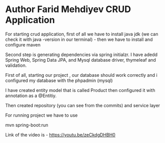 # Author Farid Mehdiyev CRUD Application

For starting crud application, first of all we have to install java jdk (we can check it with java -version in our terminal) - then we have to install and configure maven 

Second step is generating dependencies via spring initialzr. I have adedd Spring Web, Spring Data JPA, and Mysql database driver, thymeleaf and validation.


First of all, starting our project , our database should work correctly and i configured my database with the phpadmin (mysql)


I have created entity model that is called Product then configured it with annotation as a @Entitiy.

Then created repository (you can see from the commits) and service layer

For running project we have to use

mvn spring-boot:run


Link of the video is - https://youtu.be/zeCkdgDHBH0
